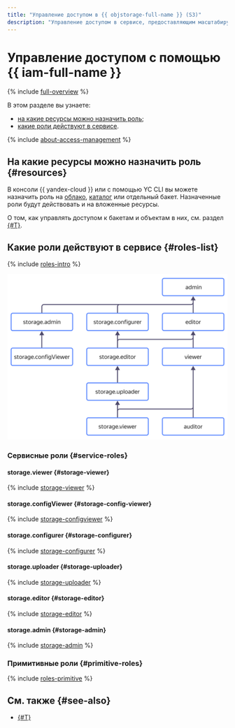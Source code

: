 ```yaml
---
title: "Управление доступом в {{ objstorage-full-name }} (S3)"
description: "Управление доступом в сервисе, предоставляющим масштабируемое решение для хранения данных — {{ objstorage-full-name }} (S3). В разделе описано, на какие ресурсы можно назначить роль, какие роли действуют в сервисе."
---
```


# Управление доступом с помощью {{ iam-full-name }}

{% include [full-overview](../../_includes/storage/security/full-overview.md) %}

В этом разделе вы узнаете:

* [на какие ресурсы можно назначить роль](#resources);
* [какие роли действуют в сервисе](#roles-list).

{% include [about-access-management](../../_includes/iam/about-access-management.md) %}

## На какие ресурсы можно назначить роль {#resources}

В консоли {{ yandex-cloud }} или с помощью YC CLI вы можете назначить роль на [облако](../../resource-manager/concepts/resources-hierarchy.md#cloud), [каталог](../../resource-manager/concepts/resources-hierarchy.md#folder) или отдельный бакет. Назначенные роли будут действовать и на вложенные ресурсы.

О том, как управлять доступом к бакетам и объектам в них, см. раздел [{#T}](../concepts/acl.md).

## Какие роли действуют в сервисе {#roles-list}

{% include [roles-intro](../../_includes/roles-intro.md) %}

![service-roles-hierarchy](../../_assets/storage/service-roles-hierarchy.svg)

### Сервисные роли {#service-roles}

#### storage.viewer {#storage-viewer}

{% include [storage-viewer](../../_roles/storage/viewer.md) %}

#### storage.configViewer {#storage-config-viewer}

{% include [storage-configviewer](../../_roles/storage/configViewer.md) %}

#### storage.configurer {#storage-configurer}

{% include [storage-configurer](../../_roles/storage/configurer.md) %}

#### storage.uploader {#storage-uploader}

{% include [storage-uploader](../../_roles/storage/uploader.md) %}

#### storage.editor {#storage-editor}

{% include [storage-editor](../../_roles/storage/editor.md) %}

#### storage.admin {#storage-admin}

{% include [storage-admin](../../_roles/storage/admin.md) %}


### Примитивные роли {#primitive-roles}

{% include [roles-primitive](../../_includes/roles-primitive.md) %}


## См. также {#see-also}

* [{#T}](../operations/buckets/iam-access.md)
